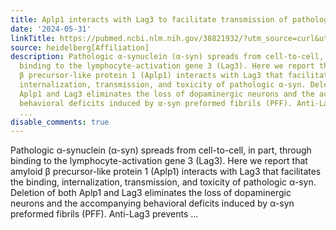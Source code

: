 ```yaml
---
title: Aplp1 interacts with Lag3 to facilitate transmission of pathologic α-synuclein
date: '2024-05-31'
linkTitle: https://pubmed.ncbi.nlm.nih.gov/38821932/?utm_source=curl&utm_medium=rss&utm_campaign=pubmed-2&utm_content=1FakS-2QOkCT8HsMOQP1bCRQ4YzyumYOmxmF0moLsQ3dFB1E9V&fc=20220326224207&ff=20240601181254&v=2.18.0.post9+e462414
source: heidelberg[Affiliation]
description: Pathologic α-synuclein (α-syn) spreads from cell-to-cell, in part, through
  binding to the lymphocyte-activation gene 3 (Lag3). Here we report that amyloid
  β precursor-like protein 1 (Aplp1) interacts with Lag3 that facilitates the binding,
  internalization, transmission, and toxicity of pathologic α-syn. Deletion of both
  Aplp1 and Lag3 eliminates the loss of dopaminergic neurons and the accompanying
  behavioral deficits induced by α-syn preformed fibrils (PFF). Anti-Lag3 prevents
  ...
disable_comments: true
---
```

Pathologic α-synuclein (α-syn) spreads from cell-to-cell, in part, through binding to the lymphocyte-activation gene 3 (Lag3). Here we report that amyloid β precursor-like protein 1 (Aplp1) interacts with Lag3 that facilitates the binding, internalization, transmission, and toxicity of pathologic α-syn. Deletion of both Aplp1 and Lag3 eliminates the loss of dopaminergic neurons and the accompanying behavioral deficits induced by α-syn preformed fibrils (PFF). Anti-Lag3 prevents ...